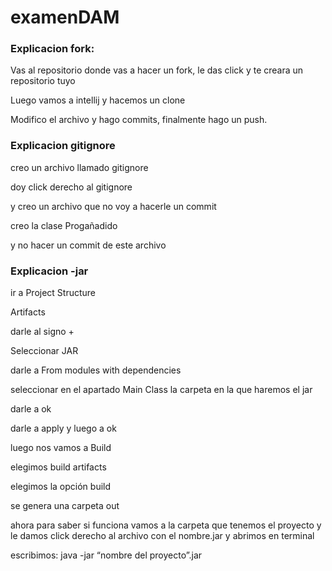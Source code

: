 # examenDAM
### Explicacion fork:
Vas al repositorio donde vas a hacer un fork, le das click y te creara un repositorio tuyo

Luego vamos a intellij y hacemos un clone

Modifico el archivo y hago commits, finalmente hago un push.

### Explicacion gitignore

creo un archivo llamado gitignore

doy click derecho al gitignore

y creo un archivo que no voy a hacerle un commit

creo la clase Progañadido

y no hacer un commit de este archivo

### Explicacion -jar
ir a Project Structure

Artifacts

darle al signo +

Seleccionar JAR

darle a From modules with dependencies

seleccionar en el apartado Main Class la carpeta en la que haremos el jar

darle a ok

darle a apply y luego a ok

luego nos vamos a Build

elegimos build artifacts

elegimos la opción build

se genera una carpeta out

ahora para saber si funciona vamos a la carpeta que tenemos el proyecto y le damos click derecho al archivo con el nombre.jar y abrimos en terminal

escribimos: java -jar “nombre del proyecto”.jar

